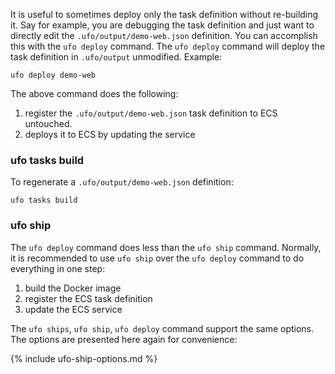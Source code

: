 It is useful to sometimes deploy only the task definition without re-building it.  Say for example, you are debugging the task definition and just want to directly edit the `.ufo/output/demo-web.json` definition. You can accomplish this with the `ufo deploy` command.  The `ufo deploy` command will deploy the task definition in `.ufo/output` unmodified.  Example:

    ufo deploy demo-web

The above command does the following:

1. register the `.ufo/output/demo-web.json` task definition to ECS untouched.
2. deploys it to ECS by updating the service

### ufo tasks build

To regenerate a `.ufo/output/demo-web.json` definition:

    ufo tasks build

### ufo ship

The `ufo deploy` command does less than the `ufo ship` command.  Normally, it is recommended to use `ufo ship` over the `ufo deploy` command to do everything in one step:

1. build the Docker image
2. register the ECS task definition
3. update the ECS service

The `ufo ships`, `ufo ship`, `ufo deploy` command support the same options. The options are presented here again for convenience:

{% include ufo-ship-options.md %}
